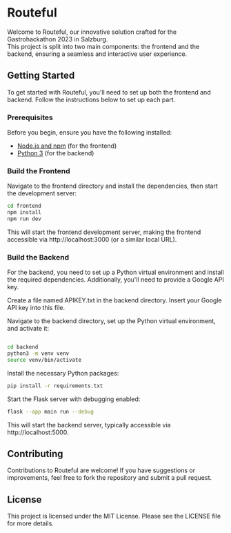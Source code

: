 # Routeful

Welcome to Routeful, our innovative solution crafted for the Gastrohackathon 2023 in Salzburg.  
This project is split into two main components: the frontend and the backend, ensuring a seamless and interactive user experience.

## Getting Started

To get started with Routeful, you'll need to set up both the frontend and backend. Follow the instructions below to set up each part.  

### Prerequisites

Before you begin, ensure you have the following installed:  
- [Node.js and npm](https://nodejs.org/en/download/) (for the frontend)  
- [Python 3](https://www.python.org/downloads/) (for the backend)  

### Build the Frontend

Navigate to the frontend directory and install the dependencies, then start the development server:

```bash
cd frontend
npm install
npm run dev
```

This will start the frontend development server, making the frontend accessible via http://localhost:3000 (or a similar local URL).  

### Build the Backend

For the backend, you need to set up a Python virtual environment and install the required dependencies. Additionally, you'll need to provide a Google API key.  

Create a file named APIKEY.txt in the backend directory. Insert your Google API key into this file.  

Navigate to the backend directory, set up the Python virtual environment, and activate it:  

```bash

cd backend
python3 -m venv venv
source venv/bin/activate

```

Install the necessary Python packages:

```bash
pip install -r requirements.txt
```

Start the Flask server with debugging enabled:

```bash
flask --app main run --debug
```

This will start the backend server, typically accessible via http://localhost:5000.
## Contributing
Contributions to Routeful are welcome! If you have suggestions or improvements, feel free to fork the repository and submit a pull request.

## License
This project is licensed under the MIT License. Please see the LICENSE file for more details.
